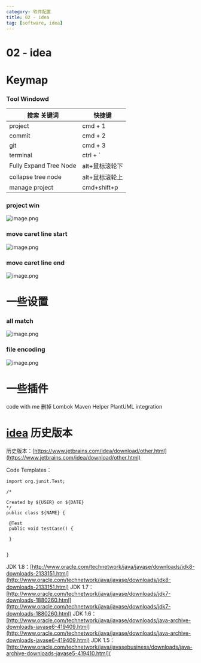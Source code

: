 ```yaml
---
category: 软件配置
title: 02 - idea
tag: [software, idea]
---
```

# 02 - idea

# Keymap

### Tool Windowd

| 搜索 关键词            | 快捷键         |
| ---------------------- | -------------- |
| project                | cmd + 1        |
| commit                 | cmd + 2        |
| git                    | cmd + 3        |
| terminal               | ctrl + `       |
| Fully Expand Tree Node | alt+鼠标滚轮下 |
| collapse tree node     | alt+鼠标滚轮上 |
| manage project         | cmd+shift+p    |


### project win

![image.png](https://img.tianbin.cc/mbp/software/02-idea-01-project-window.jpg)

### move caret line start

![image.png](https://img.tianbin.cc/mbp/software/02-idea-02-move-start.jpg)
### move caret line end

![image.png](https://img.tianbin.cc/mbp/software/02-idea-03-move-end.jpg)

# 一些设置

### all match

![image.png](https://img.tianbin.cc/mbp/software/02-idea-04-allmatch.jpg)

### file encoding

![image.png](https://img.tianbin.cc/mbp/software/02-idea-05-fileencoding.jpg)

# 一些插件

code with me 删掉
Lombok
Maven Helper
PlantUML integration

# [idea](https://www.jetbrains.com/idea/) 历史版本

历史版本：[https://www.jetbrains.com/idea/download/other.html](https://www.jetbrains.com/idea/download/other.html)

Code Templates：

```
import org.junit.Test;

/*

Created by ${USER} on ${DATE}
*/
public class ${NAME} {

 @Test
 public void testCase() {

 }


}
```

JDK 1.8：[http://www.oracle.com/technetwork/java/javase/downloads/jdk8-downloads-2133151.html](http://www.oracle.com/technetwork/java/javase/downloads/jdk8-downloads-2133151.html)
JDK 1.7：[http://www.oracle.com/technetwork/java/javase/downloads/jdk7-downloads-1880260.html](http://www.oracle.com/technetwork/java/javase/downloads/jdk7-downloads-1880260.html)
JDK 1.6：[http://www.oracle.com/technetwork/java/javase/downloads/java-archive-downloads-javase6-419409.html](http://www.oracle.com/technetwork/java/javase/downloads/java-archive-downloads-javase6-419409.html)
JDK 1.5：[http://www.oracle.com/technetwork/java/javasebusiness/downloads/java-archive-downloads-javase5-419410.html](
